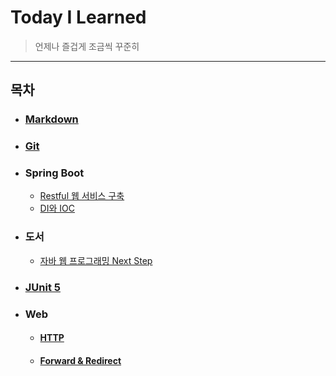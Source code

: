 # Today I Learned

> 언제나 즐겁게 조금씩 꾸준히

---

## 목차

- ### [Markdown](./Markdown/markdown.md)
- ### [Git](./Git/git.md)
- ### Spring Boot
  - [Restful 웹 서비스 구축](./SpringBoot/rest-service.md)
  - [DI와 IOC](./SpringBoot/di-ioc.md)
- ### 도서
  - [자바 웹 프로그래밍 Next Step](./Books/jwp-book)
- ### [JUnit 5](./JUnit5)
- ### Web
  - #### [HTTP](./Web/HTTP)
  - #### [Forward & Redirect](./Web/forward-redirect.md)